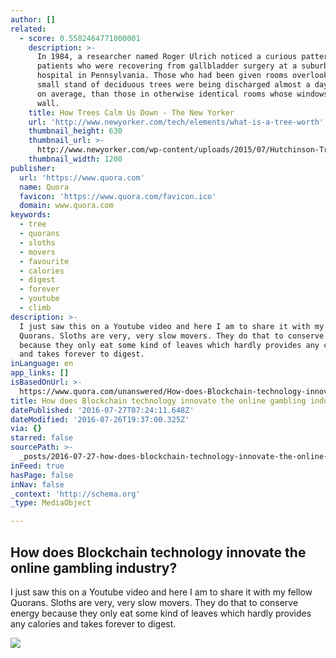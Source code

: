 ```yaml
---
author: []
related:
  - score: 0.5502464771000001
    description: >-
      In 1984, a researcher named Roger Ulrich noticed a curious pattern among
      patients who were recovering from gallbladder surgery at a suburban
      hospital in Pennsylvania. Those who had been given rooms overlooking a
      small stand of deciduous trees were being discharged almost a day sooner,
      on average, than those in otherwise identical rooms whose windows faced a
      wall.
    title: How Trees Calm Us Down - The New Yorker
    url: 'http://www.newyorker.com/tech/elements/what-is-a-tree-worth'
    thumbnail_height: 630
    thumbnail_url: >-
      http://www.newyorker.com/wp-content/uploads/2015/07/Hutchinson-Trees-1200-630-23143005.jpg
    thumbnail_width: 1200
publisher:
  url: 'https://www.quora.com'
  name: Quora
  favicon: 'https://www.quora.com/favicon.ico'
  domain: www.quora.com
keywords:
  - tree
  - quorans
  - sloths
  - movers
  - favourite
  - calories
  - digest
  - forever
  - youtube
  - climb
description: >-
  I just saw this on a Youtube video and here I am to share it with my fellow
  Quorans. Sloths are very, very slow movers. They do that to conserve energy
  because they only eat some kind of leaves which hardly provides any calories
  and takes forever to digest.
inLanguage: en
app_links: []
isBasedOnUrl: >-
  https://www.quora.com/unanswered/How-does-Blockchain-technology-innovate-the-online-gambling-industry
title: How does Blockchain technology innovate the online gambling industry?
datePublished: '2016-07-27T07:24:11.648Z'
dateModified: '2016-07-26T19:37:00.325Z'
via: {}
starred: false
sourcePath: >-
  _posts/2016-07-27-how-does-blockchain-technology-innovate-the-online-gambling.md
inFeed: true
hasPage: false
inNav: false
_context: 'http://schema.org'
_type: MediaObject

---
```

<article style=""><h1>How does Blockchain technology innovate the online gambling industry?</h1><p>I just saw this on a Youtube video and here I am to share it with my fellow Quorans. Sloths are very, very slow movers. They do that to conserve energy because they only eat some kind of leaves which hardly provides any calories and takes forever to digest.</p><img src="https://qsf.ec.quoracdn.net/-images.new_grid.fb_share_default.pnge6dde9cfa6e03c43.png" /></article>